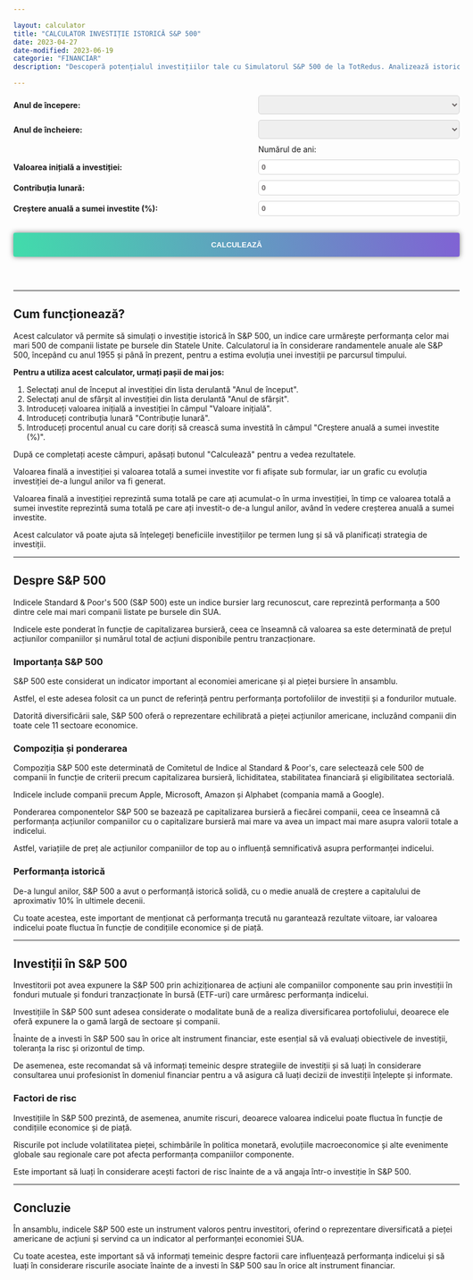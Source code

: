 ```yaml
---

layout: calculator
title: "CALCULATOR INVESTIȚIE ISTORICĂ S&P 500"
date: 2023-04-27
date-modified: 2023-06-19
categorie: "FINANCIAR"
description: "Descoperă potențialul investițiilor tale cu Simulatorul S&P 500 de la TotRedus. Analizează istoricul, calculează randamentele viitoare și optimizează strategia ta de investiții."

---
```


<form id="investment-form">
        <label for="startYear">Anul de începere:</label>
        <select id="startYear" name="startYear">
            <!-- Anii vor fi generati din JavaScript -->
        </select>
        <label for="endYear">Anul de încheiere:</label>
        <select id="endYear" name="endYear">
            <!-- Anii vor fi generati din JavaScript -->
        </select>
				<br>
				<span id="yearsDifference">Numărul de ani: <span id="yearsDifferenceValue" style="font-weight: bold;"></span></span>
        <label for="initialValue">Valoarea inițială a investiției:</label>
        <input type="number" id="initialValue" name="initialValue" value="0" step="1">
        <label for="monthlyContribution">Contribuția lunară:</label>
        <input type="number" id="monthlyContribution" name="monthlyContribution" value="0" step="1">
        <label for="annualIncrease">Creștere anuală a sumei investite (%):</label>
        <input type="number" id="annualIncrease" name="annualIncrease" value="0" step="0.01">
        <button type="submit">Calculează</button>
   </form>
 <div id="results" style="display: none;">
		<p>Valoarea finală a investiției: <span id="finalValue">0</span></p>
	  <p>Valoarea totală a sumei investite: <span id="totalInvested">0</span></p>
		<canvas id="chart"></canvas>
</div>

<div markdown="1" style="margin-top: 60px;">

---
## Cum funcționează?

Acest calculator vă permite să simulați o investiție istorică în S&P 500, un indice care urmărește performanța celor mai mari 500 de companii listate pe bursele din Statele Unite. Calculatorul ia în considerare randamentele anuale ale S&P 500, începând cu anul 1955 și până în prezent, pentru a estima evoluția unei investiții pe parcursul timpului.

**Pentru a utiliza acest calculator, urmați pașii de mai jos:**

1. Selectați anul de început al investiției din lista derulantă "Anul de început".
2. Selectați anul de sfârșit al investiției din lista derulantă "Anul de sfârșit".
3. Introduceți valoarea inițială a investiției în câmpul "Valoare inițială".
4. Introduceți contribuția lunară "Contribuție lunară".
5. Introduceți procentul anual cu care doriți să crească suma investită în câmpul "Creștere anuală a sumei investite (%)".

După ce completați aceste câmpuri, apăsați butonul "Calculează" pentru a vedea rezultatele. 

Valoarea finală a investiției și valoarea totală a sumei investite vor fi afișate sub formular, iar un grafic cu evoluția investiției de-a lungul anilor va fi generat.

Valoarea finală a investiției reprezintă suma totală pe care ați acumulat-o în urma investiției, în timp ce valoarea totală a sumei investite reprezintă suma totală pe care ați investit-o de-a lungul anilor, având în vedere creșterea anuală a sumei investite. 

Acest calculator vă poate ajuta să înțelegeți beneficiile investițiilor pe termen lung și să vă planificați strategia de investiții.

---
## Despre S&P 500

Indicele Standard & Poor's 500 (S&P 500) este un indice bursier larg recunoscut, care reprezintă performanța a 500 dintre cele mai mari companii listate pe bursele din SUA. 

Indicele este ponderat în funcție de capitalizarea bursieră, ceea ce înseamnă că valoarea sa este determinată de prețul acțiunilor companiilor și numărul total de acțiuni disponibile pentru tranzacționare.

### Importanța S&P 500

S&P 500 este considerat un indicator important al economiei americane și al pieței bursiere în ansamblu. 

Astfel, el este adesea folosit ca un punct de referință pentru performanța portofoliilor de investiții și a fondurilor mutuale. 

Datorită diversificării sale, S&P 500 oferă o reprezentare echilibrată a pieței acțiunilor americane, incluzând companii din toate cele 11 sectoare economice.

### Compoziția și ponderarea

Compoziția S&P 500 este determinată de Comitetul de Indice al Standard & Poor's, care selectează cele 500 de companii în funcție de criterii precum capitalizarea bursieră, lichiditatea, stabilitatea financiară și eligibilitatea sectorială. 

Indicele include companii precum Apple, Microsoft, Amazon și Alphabet (compania mamă a Google).

Ponderarea componentelor S&P 500 se bazează pe capitalizarea bursieră a fiecărei companii, ceea ce înseamnă că performanța acțiunilor companiilor cu o capitalizare bursieră mai mare va avea un impact mai mare asupra valorii totale a indicelui.

Astfel, variațiile de preț ale acțiunilor companiilor de top au o influență semnificativă asupra performanței indicelui.

### Performanța istorică

De-a lungul anilor, S&P 500 a avut o performanță istorică solidă, cu o medie anuală de creștere a capitalului de aproximativ 10% în ultimele decenii. 

Cu toate acestea, este important de menționat că performanța trecută nu garantează rezultate viitoare, iar valoarea indicelui poate fluctua în funcție de condițiile economice și de piață.

---
## Investiții în S&P 500

Investitorii pot avea expunere la S&P 500 prin achiziționarea de acțiuni ale companiilor componente sau prin investiții în fonduri mutuale și fonduri tranzacționate în bursă (ETF-uri) care urmăresc performanța indicelui.

Investițiile în S&P 500 sunt adesea considerate o modalitate bună de a realiza diversificarea portofoliului, deoarece ele oferă expunere la o gamă largă de sectoare și companii.

Înainte de a investi în S&P 500 sau în orice alt instrument financiar, este esențial să vă evaluați obiectivele de investiții, toleranța la risc și orizontul de timp.

De asemenea, este recomandat să vă informați temeinic despre strategiile de investiții și să luați în considerare consultarea unui profesionist în domeniul financiar pentru a vă asigura că luați decizii de investiții înțelepte și informate.

### Factori de risc

Investițiile în S&P 500 prezintă, de asemenea, anumite riscuri, deoarece valoarea indicelui poate fluctua în funcție de condițiile economice și de piață.

Riscurile pot include volatilitatea pieței, schimbările în politica monetară, evoluțiile macroeconomice și alte evenimente globale sau regionale care pot afecta performanța companiilor componente. 

Este important să luați în considerare acești factori de risc înainte de a vă angaja într-o investiție în S&P 500.

---
## Concluzie

În ansamblu, indicele S&P 500 este un instrument valoros pentru investitori, oferind o reprezentare diversificată a pieței americane de acțiuni și servind ca un indicator al performanței economiei SUA. 

Cu toate acestea, este important să vă informați temeinic despre factorii care influențează performanța indicelui și să luați în considerare riscurile asociate înainte de a investi în S&P 500 sau în orice alt instrument financiar.



</div>

<script src="https://cdn.jsdelivr.net/npm/chart.js"></script>

<style>
body {
    max-width: 800px;
    margin: 0 auto;
}
	#results  {
		margin-top: 20px;
		font-weight: bold;
		}
	.rez {
		font-size: larger;
		font-weight: bold;
	}	
form {
    display: grid;
    grid-template-columns: auto auto;
    gap: 10px;
    align-items: center;
}
input {
		border: solid 1px lightgray;
    border-radius: 5px;
    padding: 5px;
    color: #6a6464;
    font-weight: bold;		
	}
select {
		border: solid 1px lightgray;
    border-radius: 5px;
    padding: 5px;
    color: #6a6464;
    font-weight: bold;
		font-size: large;
}
label {
    font-weight: bold;
}

button {
    grid-column: span 2;
  	background-color: transparent;
    background-image: linear-gradient(260deg, #8062d4 0%, #41dcab 100%);
    text-decoration: none;
    box-shadow: 0px 0px 10px rgba(0,0,0,0.5);
    border: none;
    color: white;
    border-radius: 3px;
    text-transform: uppercase;
    padding: 14px 16px;
    font-weight: 600;
		margin-top: 20px;
}
</style>

<script>
// Randamentele anuale ale S&P 500
const sp500Returns = {
  2022: -0.1944,
  2021: 0.2689,
  2020: 0.1626,
  2019: 0.2888,
  2018: -0.0624,
  2017: 0.1942,
  2016: 0.0954,
  2015: -0.0073,
  2014: 0.1139,
  2013: 0.2960,
  2012: 0.1341,
  2011: 0.0000,
  2010: 0.1278,
  2009: 0.2345,
  2008: -0.3849,
  2007: 0.0353,
  2006: 0.1362,
  2005: 0.0300,
  2004: 0.0899,
  2003: 0.2638,
  2002: -0.2337,
  2001: -0.1304,
  2000: -0.1014,
  1999: 0.1953,
  1998: 0.2667,
  1997: 0.3101,
  1996: 0.2026,
  1995: 0.3411,
  1994: -0.0154,
  1993: 0.0706,
  1992: 0.0446,
  1991: 0.2631,
  1990: -0.0656,
  1989: 0.2725,
  1988: 0.1240,
  1987: 0.0203,
  1986: 0.1462,
  1985: 0.2633,
  1984: 0.0140,
  1983: 0.1727,
  1982: 0.1476,
  1981: -0.0973,
  1980: 0.2577,
  1979: 0.1231,
  1978: 0.0106,
  1977: -0.1150,
  1976: 0.1915,
  1975: 0.3155,
  1974: -0.2972,
  1973: -0.1737,
  1972: 0.1563,
  1971: 0.1079,
  1970: 0.0010,
  1969: -0.1136,
  1968: 0.0766,
  1967: 0.2009,
  1966: -0.1309,
  1965: 0.0906,
  1964: 0.1297,
  1963: 0.1889,
  1962: -0.1181,
  1961: 0.2313,
  1960: -0.0297,
  1959: 0.0848,
	1958: 0.3086,
	1957: -0.1431,
	1956: 0.0262,
	1955: 0.2640
};

document.addEventListener("DOMContentLoaded", function () {
    // Generarea anilor în dropdown-uri
    const startYearSelect = document.getElementById("startYear");
    const endYearSelect = document.getElementById("endYear");

    for (let year = 1955; year <= 2022; year++) {
        const option = document.createElement("option");
        option.value = year;
        option.text = year;
        startYearSelect.add(option);

        const endOption = document.createElement("option");
        endOption.value = year;
        endOption.text = year;
        endYearSelect.add(endOption);
    }
});

function updateYearsDifference() {
  const startYear = parseInt(document.getElementById("startYear").value);
  const endYear = parseInt(document.getElementById("endYear").value);
  const yearsDifference = endYear - startYear + 1;

  document.getElementById("yearsDifferenceValue").textContent = yearsDifference;
}

document.getElementById("startYear").addEventListener("change", updateYearsDifference);
document.getElementById("endYear").addEventListener("change", updateYearsDifference);

updateYearsDifference(); // Afișează diferența inițială a anilor


document.getElementById("investment-form").addEventListener("submit", function (event) {
    event.preventDefault();

    const startYear = parseInt(document.getElementById("startYear").value);
    const endYear = parseInt(document.getElementById("endYear").value);
    let investmentValue = parseFloat(document.getElementById("initialValue").value);
    let monthlyContribution = parseFloat(document.getElementById("monthlyContribution").value);
    const annualIncrease = parseFloat(document.getElementById("annualIncrease").value) / 100;

    const yearlyValues = [{ year: startYear, value: investmentValue }];
    let totalInvested = investmentValue;

    let currentYear = startYear;
    while (currentYear <= endYear) {
        const annualReturn = sp500Returns[currentYear];
        const monthlyReturn = Math.pow(1 + annualReturn, 1 / 12) - 1;

        for (let month = 0; month < 12; month++) {
            investmentValue *= (1 + monthlyReturn);
            investmentValue += monthlyContribution;
            totalInvested += monthlyContribution;
        }

        // Creșterea anuală a sumei investite
        monthlyContribution *= (1 + annualIncrease);

        yearlyValues.push({ year: currentYear + 1, value: investmentValue });
        currentYear++;
    }

    document.getElementById("finalValue").textContent = Math.floor(investmentValue).toLocaleString('en-US', { minimumFractionDigits: 0, maximumFractionDigits: 0 });
    document.getElementById("totalInvested").textContent = Math.floor(totalInvested).toLocaleString('en-US', { minimumFractionDigits: 0, maximumFractionDigits: 0 });
    document.getElementById("results").style.display = "block";

    // Crearea graficului
    const ctx = document.getElementById("chart").getContext("2d");
    if (window.myChart) {
        window.myChart.destroy();
    }

    window.myChart = new Chart(ctx, {
        type: "line",
        data: {
            labels: yearlyValues.map(item => item.year),
            datasets: [
                {
                    label: "Valoarea totală a investiției",
                    data: yearlyValues.map(item => item.value),
                    borderColor: "rgba(75, 192, 192, 1)",
                    backgroundColor: "rgba(75, 192, 192, 0.2)",
                    fill: false,
                },
                {
                    label: "Valoarea totală a sumei investite",
                    data: yearlyValues.map((item, index) => {
                        if (index === 0) {
                            return parseFloat(document.getElementById("initialValue").value);
                        }
                        const investedValueForYear = parseFloat(document.getElementById("initialValue").value) + monthlyContribution * 12 * index;
                        return investedValueForYear * (1 + annualIncrease) ** index;
                    }),
                    borderColor: "rgba(255, 99, 132, 1)",
                    backgroundColor: "rgba(255, 99, 132, 0.2)",
                    fill: false,
                }
            ],
        },
        options: {
            responsive: true,
            scales: {
                x: {
                    title: {
                        display: true,
                        text: "Ani"
                    }
                },
                y: {
                    title: {
                        display: true,
                        text: "Valoare"
                    }
                }
            }
        },
    });
});


</script>
